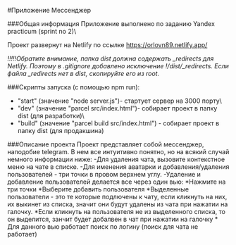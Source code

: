 
#Приложение Мессенджер

###Общая информация
Приложение выполнено по заданию Yandex practicum (sprint no 2)\

Проект развернут на Netlify по ссылке https://orlovn89.netlify.app/

*!!!!!Обратите внимание, папка dist должна содержать _redirects для Netlify. Поэтому в .gitignore добавлено исключение !/dist/_redirects.
Если файла _redirects нет в dist, скопируйте его из root.*

###Скрипты запуска (с помощью npm run):
 * "start" (значение "node server.js")- стартует сервер на 3000 порту\
 * "dev" (значение "parcel src/index.html")- собирает проект в папку dist (для разработки)\
 * "build" (значение "parcel build src/index.html") - собирает проект в папку dist (для продакшина)



###Описание проекта
Проект представляет собой мессенджер, наподобие telegram. В нем все интуитивно понятно, но на всякий случай немного информации ниже: 
-Для удаления чата, вызовите контекстное меню на чате в списке.
-Для именения аватарки и добавления/удаления пользователей - три точки в провом верхнем углу.
-Удаление и добавление пользователей делается все через один вью:
    *Нажмите на три точки
    *Выберите добавить пользователя
    *Выделенные пользователи - это те которые подлючены к чату, если кликнуть на них, их выкинет из списка, значит они будут удалены из чата при нажатии на галочку.
    *Если кликнуть на пользователя не из выделенного списка, то он выделится, занчит будет добалвен в чат при нажатии на галочку
    * Для данного вью работает поиск по логину (поиск для чата не работает)




